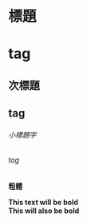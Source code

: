 # 標題 <h1> tag
## 次標題 <h2> tag
###### 小標題字 <h6> tag
**粗體**

**This text will be bold**  
__This will also be bold__
